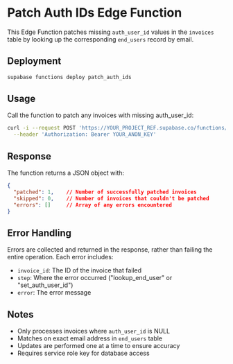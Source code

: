 # Patch Auth IDs Edge Function

This Edge Function patches missing `auth_user_id` values in the `invoices` table by looking up the corresponding `end_users` record by email.

## Deployment

```bash
supabase functions deploy patch_auth_ids
```

## Usage

Call the function to patch any invoices with missing auth_user_id:

```bash
curl -i --request POST 'https://YOUR_PROJECT_REF.supabase.co/functions/v1/patch_auth_ids' \
  --header 'Authorization: Bearer YOUR_ANON_KEY'
```

## Response

The function returns a JSON object with:

```json
{
  "patched": 1,    // Number of successfully patched invoices
  "skipped": 0,    // Number of invoices that couldn't be patched
  "errors": []     // Array of any errors encountered
}
```

## Error Handling

Errors are collected and returned in the response, rather than failing the entire operation. Each error includes:

- `invoice_id`: The ID of the invoice that failed
- `step`: Where the error occurred ("lookup_end_user" or "set_auth_user_id")
- `error`: The error message

## Notes

- Only processes invoices where `auth_user_id` is NULL
- Matches on exact email address in `end_users` table
- Updates are performed one at a time to ensure accuracy
- Requires service role key for database access 